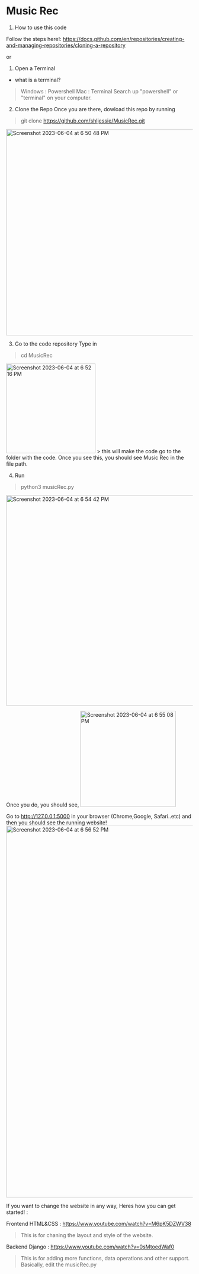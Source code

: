 # Music Rec 



1. How to use this code 

Follow the steps here!: https://docs.github.com/en/repositories/creating-and-managing-repositories/cloning-a-repository 

or 

1. Open a Terminal 
- what is a terminal? 
> Windows : Powershell 
> Mac : Terminal 
Search up "powershell" or "terminal" on your computer. 

2. Clone the Repo
Once you are there, dowload this repo by running 
> git clone https://github.com/shljessie/MusicRec.git 
<img width="555" alt="Screenshot 2023-06-04 at 6 50 48 PM" src="https://github.com/shljessie/MusicRec/assets/59305253/82c71f89-b7b1-4796-be07-74d59f46fcf1">

3. Go to the code repository
Type in 
> cd MusicRec
<img width="241" alt="Screenshot 2023-06-04 at 6 52 16 PM" src="https://github.com/shljessie/MusicRec/assets/59305253/c19900b8-18f3-458c-b0d0-73f5b97cc983">
> this will make the code go to the folder with the code. Once you see this, you should see Music Rec in the file path.


4. Run 
> python3 musicRec.py 
<img width="566" alt="Screenshot 2023-06-04 at 6 54 42 PM" src="https://github.com/shljessie/MusicRec/assets/59305253/c0bacd54-1e74-4807-a95c-8046eecaa093">

Once you do, you should see, 
<img width="258" alt="Screenshot 2023-06-04 at 6 55 08 PM" src="https://github.com/shljessie/MusicRec/assets/59305253/c7916b10-ee86-48c8-afb4-0a416c2042fa">

Go to http://127.0.0.1:5000 in your browser (Chrome,Google, Safari..etc)
 and then you should see the running website! 
<img width="1000" alt="Screenshot 2023-06-04 at 6 56 52 PM" src="https://github.com/shljessie/MusicRec/assets/59305253/b4b8f1d3-7379-430e-b2c7-7b808330782e">

If you want to change the website in any way, 
Heres how you can get started! : 

Frontend HTML&CSS : https://www.youtube.com/watch?v=M6pK5DZWV38 
> This is for chaning the layout and style of the website. 

Backend Django : https://www.youtube.com/watch?v=0sMtoedWaf0 
> This is for adding more functions, data operations and other support. Basically, edit the musicRec.py 


